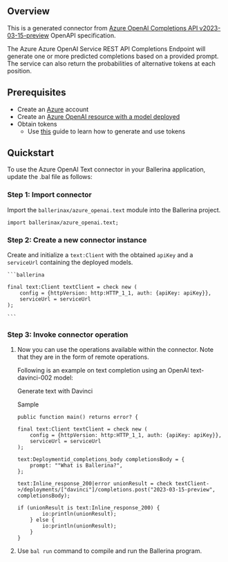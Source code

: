 ## Overview
This is a generated connector from [Azure OpenAI Completions API v2023-03-15-preview](https://learn.microsoft.com/en-us/azure/cognitive-services/openai/reference#completions/) OpenAPI specification.

The Azure Azure OpenAI Service REST API Completions Endpoint will generate one or more predicted completions based on a provided prompt. The service can also return the probabilities of alternative tokens at each position.

## Prerequisites
- Create an [Azure](https://azure.microsoft.com/en-us/features/azure-portal/) account
- Create an [Azure OpenAI resource with a model deployed](https://learn.microsoft.com/en-us/azure/cognitive-services/openai/how-to/create-resource)
- Obtain tokens
    - Use [this](https://learn.microsoft.com/en-us/azure/cognitive-services/openai/reference#authentication) guide to learn how to generate and use tokens

## Quickstart

To use the Azure OpenAI Text connector in your Ballerina application, update the .bal file as follows:

### Step 1: Import connector
Import the `ballerinax/azure_openai.text` module into the Ballerina project.

```ballerina
import ballerinax/azure_openai.text;
```

### Step 2: Create a new connector instance

Create and initialize a `text:Client` with the obtained `apiKey` and a `serviceUrl` containing the deployed models.

    ```ballerina
    
    final text:Client textClient = check new (
        config = {httpVersion: http:HTTP_1_1, auth: {apiKey: apiKey}},
        serviceUrl = serviceUrl
    );

    ```

### Step 3: Invoke connector operation
1. Now you can use the operations available within the connector. Note that they are in the form of remote operations.

    Following is an example on text completion using an OpenAI text-davinci-002 model:

    Generate text with Davinci

    Sample

    ```ballerina
    public function main() returns error? {

    final text:Client textClient = check new (
        config = {httpVersion: http:HTTP_1_1, auth: {apiKey: apiKey}},
        serviceUrl = serviceUrl
    );

    text:Deploymentid_completions_body completionsBody = {
        prompt: ""What is Ballerina?",
    };

    text:Inline_response_200|error unionResult = check textClient->/deployments/["davinci"]/completions.post("2023-03-15-preview", completionsBody);

    if (unionResult is text:Inline_response_200) {
            io:println(unionResult);
        } else {
            io:println(unionResult);
        }
    }
    ```

2. Use `bal run` command to compile and run the Ballerina program.